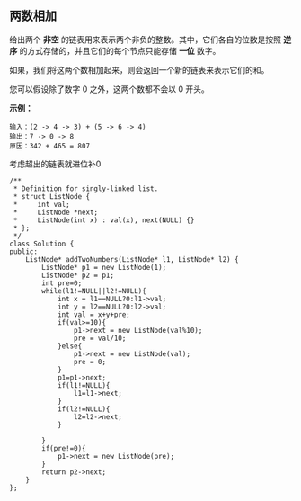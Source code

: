 ## 两数相加

给出两个 **非空** 的链表用来表示两个非负的整数。其中，它们各自的位数是按照 **逆序** 的方式存储的，并且它们的每个节点只能存储 **一位** 数字。

如果，我们将这两个数相加起来，则会返回一个新的链表来表示它们的和。

您可以假设除了数字 0 之外，这两个数都不会以 0 开头。

**示例：**

```
输入：(2 -> 4 -> 3) + (5 -> 6 -> 4)
输出：7 -> 0 -> 8
原因：342 + 465 = 807
```

考虑超出的链表就进位补0

```
/**
 * Definition for singly-linked list.
 * struct ListNode {
 *     int val;
 *     ListNode *next;
 *     ListNode(int x) : val(x), next(NULL) {}
 * };
 */
class Solution {
public:
    ListNode* addTwoNumbers(ListNode* l1, ListNode* l2) {
        ListNode* p1 = new ListNode(1);
        ListNode* p2 = p1;
        int pre=0;
        while(l1!=NULL||l2!=NULL){
            int x = l1==NULL?0:l1->val;
            int y = l2==NULL?0:l2->val;
            int val = x+y+pre;
            if(val>=10){
                p1->next = new ListNode(val%10);
                pre = val/10;
            }else{
                p1->next = new ListNode(val);
                pre = 0;
            }
            p1=p1->next;
            if(l1!=NULL){
                l1=l1->next;
            }
            if(l2!=NULL){
                l2=l2->next;
            }
            
        }
        if(pre!=0){
            p1->next = new ListNode(pre); 
        }
        return p2->next;
    }
};
```

